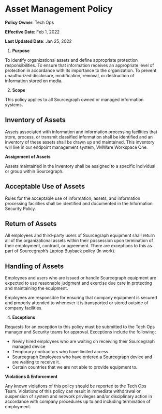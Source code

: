 # **Asset Management Policy**

**Policy Owner**: Tech Ops

**Effective Date**: Feb 1, 2022

**Last Updated Date**: Jan 25, 2022

1. **Purpose**

To identify organizational assets and define appropriate protection responsibilities. To ensure that information receives an appropriate level of protection in accordance with its importance to the organization. To prevent unauthorized disclosure, modification, removal, or destruction of information stored on media.

2. **Scope**

This policy applies to all Sourcegraph owned or managed information systems.

## **Inventory of Assets**

Assets associated with information and information processing facilities that store, process, or transmit classified information shall be identified and an inventory of these assets shall be drawn up and maintained. This inventory will live in our endpoint management system, VMWare Workspace One.

**Assignment of Assets**

Assets maintained in the inventory shall be assigned to a specific individual or group within Sourcegraph.

## **Acceptable Use of Assets**

Rules for the acceptable use of information, assets, and information processing facilities shall be identified and documented in the Information Security Policy.

## **Return of Assets**

All employees and third-party users of Sourcegraph equipment shall return all of the organizational assets within their possession upon termination of their employment, contract, or agreement. There are exceptions to this as part of Sourcegraph’s Laptop Buyback policy (In work).

## **Handling of Assets**

Employees and users who are issued or handle Sourcegraph equipment are expected to use reasonable judgment and exercise due care in protecting and maintaining the equipment.

Employees are responsible for ensuring that company equipment is secured and properly attended to whenever it is transported or stored outside of company facilities.

4. **Exceptions**

Requests for an exception to this policy must be submitted to the Tech Ops manager and Security teams for approval. Exceptions include the following:

- Newly hired employees who are waiting on receiving their Sourcegraph managed device
- Temporary contractors who have limited access.
- Sourcegraph Employees who have ordered a Sourcegraph device and are waiting to receive it.
- Certain countries that we are not able to provide equipment to.

**Violations & Enforcement**

Any known violations of this policy should be reported to the Tech Ops Team. Violations of this policy can result in immediate withdrawal or suspension of system and network privileges and/or disciplinary action in accordance with company procedures up to and including termination of employment.
